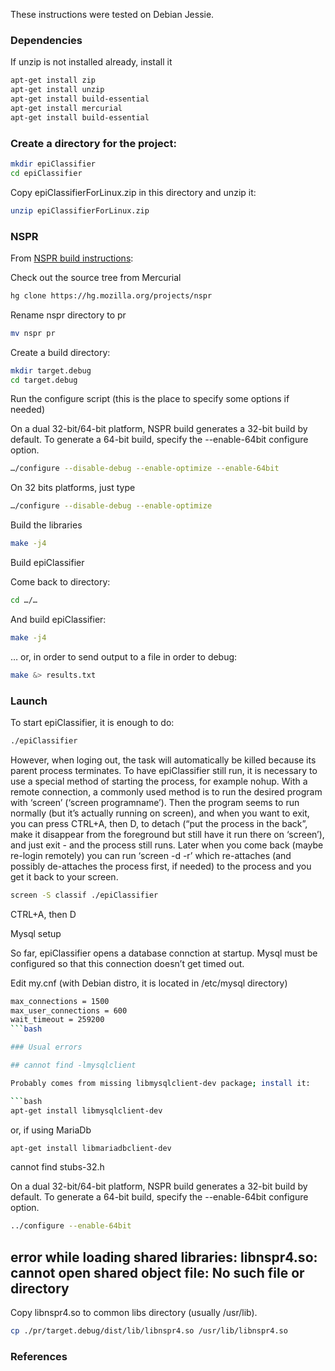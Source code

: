 These instructions were tested on Debian Jessie.
### Dependencies
If unzip is not installed already, install it

```bash
apt-get install zip
apt-get install unzip
apt-get install build-essential
apt-get install mercurial
apt-get install build-essential
```


### Create a directory for the project:
```bash
mkdir epiClassifier
cd epiClassifier
```
Copy epiClassifierForLinux.zip in this directory and unzip it:

```bash
unzip epiClassifierForLinux.zip
```



### NSPR

From [NSPR build instructions]:

Check out the source tree from Mercurial

```bash
hg clone https://hg.mozilla.org/projects/nspr
```
Rename nspr directory to pr
```bash
mv nspr pr
```
Create a build directory:
```bash
mkdir target.debug
cd target.debug
```

Run the configure script (this is the place to specify some options if needed)

On a dual 32-bit/64-bit platform, NSPR build generates a 32-bit build by default. To generate a 64-bit build, specify the --enable-64bit configure option.

```bash
…/configure --disable-debug --enable-optimize --enable-64bit
```

On 32 bits platforms, just type

```bash
…/configure --disable-debug --enable-optimize
```

Build the libraries

```bash
make -j4
```

Build epiClassifier

Come back to directory:
```bash
cd …/…
```

And build epiClassifier:

```bash
make -j4
```

… or, in order to send output to a file in order to debug:
```bash
make &> results.txt
```

### Launch

To start epiClassifier, it is enough to do:

```bash
./epiClassifier
```

However, when loging out, the task will automatically be killed because its parent process terminates. To have epiClassifier still run, it is necessary to use a special method of starting the process, for example nohup. With a remote connection, a commonly used method is to run the desired program with ‘screen’ (‘screen programname’). Then the program seems to run normally (but it’s actually running on screen), and when you want to exit, you can press CTRL+A, then D, to detach (“put the process in the back”, make it disappear from the foreground but still have it run there on ‘screen’), and just exit - and the process still runs. Later when you come back (maybe re-login remotely) you can run ‘screen -d -r’ which re-attaches (and possibly de-attaches the process first, if needed) to the process and you get it back to your screen.

```bash
screen -S classif ./epiClassifier
```
CTRL+A, then D

Mysql setup

So far, epiClassifier opens a database connction at startup. Mysql must be configured so that this connection doesn’t get timed out.

Edit my.cnf (with Debian distro, it is located in /etc/mysql directory)

```bash
max_connections = 1500
max_user_connections = 600
wait_timeout = 259200
```bash

### Usual errors

## cannot find -lmysqlclient

Probably comes from missing libmysqlclient-dev package; install it:

```bash
apt-get install libmysqlclient-dev
```

or, if using MariaDb

```bash
apt-get install libmariadbclient-dev
```
cannot find stubs-32.h

On a dual 32-bit/64-bit platform, NSPR build generates a 32-bit build by default. To generate a 64-bit build, specify the --enable-64bit configure option.

```bash
../configure --enable-64bit
```
## error while loading shared libraries: libnspr4.so: cannot open shared object file: No such file or directory

Copy libnspr4.so to common libs directory (usually /usr/lib).

```bash
cp ./pr/target.debug/dist/lib/libnspr4.so /usr/lib/libnspr4.so
```

### References
[NSPR build instructions]: https://developer.mozilla.org/en-US/docs/Mozilla/Projects/NSPR/NSPR_build_instructions
